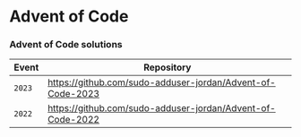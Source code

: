 # Advent of Code

### Advent of Code solutions

| Event | Repository |
| --- | --- |
| `2023` | https://github.com/sudo-adduser-jordan/Advent-of-Code-2023 |
| `2022` | https://github.com/sudo-adduser-jordan/Advent-of-Code-2022 |
 


